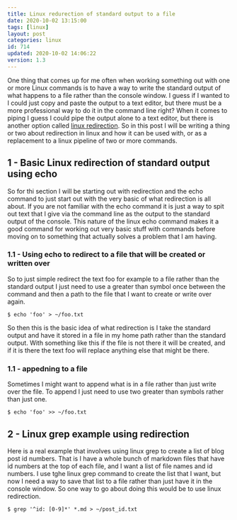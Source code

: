 ```yaml
---
title: Linux redurection of standard output to a file
date: 2020-10-02 13:15:00
tags: [linux]
layout: post
categories: linux
id: 714
updated: 2020-10-02 14:06:22
version: 1.3
---
```


One thing that comes up for me often when working something out with one or more Linux commands is to have a way to write the standard output of what happens to a file rather than the console window. I guess if I wanted to I could just copy and paste the output to a text editor, but there must be a more professional way to do it in the command line right? When it comes to piping I guess I could pipe the output alone to a text editor, but there is another option called [linux redirection](https://en.wikipedia.org/wiki/Redirection_%28computing%29). So in this post I will be writing a thing or two about redirection in linux and how it can be used with, or as a replacement to a linux pipeline of two or more commands.

<!-- more -->

## 1 - Basic Linux redirection of standard output using echo

So for thi section I will be starting out with redirection and the echo command to just start out with the very basic of what redirection is all about. If you are not familiar with the echo command it is just a way to spit out text that I give via the command line as the output to the standard output of the console. This nature of the linux echo command makes it a good command for working out very basic stuff with commands before moving on to something that actually solves a problem that I am having.

### 1.1 - Using echo to redirect to a file that will be created or written over

So to just simple redirect the text foo for example to a file rather than the standard output I just need to use a greater than symbol once between the command and then a path to the file that I want to create or write over again.

```
$ echo 'foo' > ~/foo.txt
```

So then this is the basic idea of what redirection is I take the standard output and have it stored in a file in my home path rather than the standard output. With something like this if the file is not there it will be created, and if it is there the text foo will replace anything else that might be there.

### 1.1 - appedning to a file

Sometimes I might want to append what is in a file rather than just write over the file. To append I just need to use two greater than symbols rather than just one.

```
$ echo 'foo' >> ~/foo.txt
```

## 2 - Linux grep example using redirection

Here is a real example that involves using linux grep to create a list of blog post id numbers. That is I have a whole bunch of markdown files that have id numbers at the top of each file, and I want a list of file names and id numbers. I use tghe linux grep command to create the list that I want, but now I need a way to save that list to a file rather than just have it in the console window. So one way to go about doing this would be to use linux redirection.

```
$ grep '^id: [0-9]*' *.md > ~/post_id.txt
```